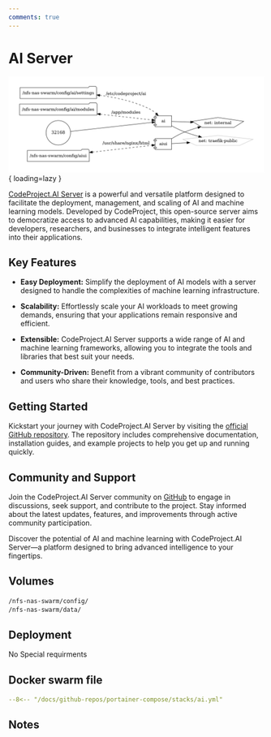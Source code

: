 ```yaml
---
comments: true
---
```


# AI Server

<!-- ## CodeProject.AI Server:Empowering AI and Machine Learning at Your Fingertips -->

![ai diagram](../assets/diagrams/ai.png){ loading=lazy }

[CodeProject.AI Server](https://github.com/CodeProject/AI-Server) is a powerful and versatile platform designed to facilitate the deployment, management, and scaling of AI and machine learning models. Developed by CodeProject, this open-source server aims to democratize access to advanced AI capabilities, making it easier for developers, researchers, and businesses to integrate intelligent features into their applications.

## Key Features

- **Easy Deployment:** Simplify the deployment of AI models with a server designed to handle the complexities of machine learning infrastructure.

- **Scalability:** Effortlessly scale your AI workloads to meet growing demands, ensuring that your applications remain responsive and efficient.

- **Extensible:** CodeProject.AI Server supports a wide range of AI and machine learning frameworks, allowing you to integrate the tools and libraries that best suit your needs.

- **Community-Driven:** Benefit from a vibrant community of contributors and users who share their knowledge, tools, and best practices.

## Getting Started

Kickstart your journey with CodeProject.AI Server by visiting the [official GitHub repository](https://github.com/CodeProject/AI-Server). The repository includes comprehensive documentation, installation guides, and example projects to help you get up and running quickly.

## Community and Support

Join the CodeProject.AI Server community on [GitHub](https://github.com/CodeProject/AI-Server) to engage in discussions, seek support, and contribute to the project. Stay informed about the latest updates, features, and improvements through active community participation.

Discover the potential of AI and machine learning with CodeProject.AI Server—a platform designed to bring advanced intelligence to your fingertips.


## Volumes

```bash
/nfs-nas-swarm/config/
/nfs-nas-swarm/data/
```

## Deployment
No Special requirments

## Docker swarm file
``` yaml linenums="1" 
--8<-- "/docs/github-repos/portainer-compose/stacks/ai.yml"
```

## Notes

